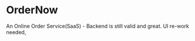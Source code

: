 OrderNow
========

An Online Order Service(SaaS)  - Backend is still valid and great. UI re-work needed, 
